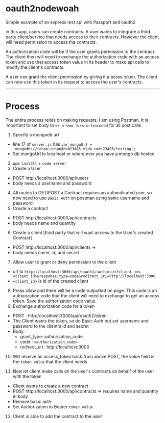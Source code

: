 # oauth2nodewoah
Simple example of an express rest api with Passport and oauth2.

In this app, users can create contracts. A user wants to integrate a third party client/service that needs access to their contracts. However the client will need permission to access the contracts.

An authorization code will be if the user grants permission to the contract. The client then will need to exchange the authorization code with an access token and use that access token value in its header to make api calls to modify the client's contracts.

A user can grant the client permission by giving it a acess token. The client can now use this token in its request to access the user's contracts.

-------------
# Process

The entire process relies on making requests. 
I am using Postman. It is important to set body to `w/ x-www-form-urlencoded` for all post calls

1. Specify a mongodb url
  * line 17 of `server.js` has `var mongoUrl = 'mongodb://rohan:rohan@ds023485.mlab.com:23485/testing';`
  * Set mongoUrl to localhost or where ever you have a mongo db hosted
2. `npm install`  + `node server`
3. Create a User
  * POST http://localhost:3000/api/users 
  * body needs a username and password 
4. All routes to GET/POST a Contract requires an authenticated user, so now need to use `Basic Auth` on postman using same username and password
5. Create a contract
  * POST http://localhost:3000/api/contracts 
  * body needs name and quantity
6. Create a client [third party that will want access to the User's created Contract] 
  * POST http://localhost:3000/api/clients => 
  * body needs name, id, and secret
7. Allow user to grant or deny permission to the client
  * url to `http://localhost:3000/api/oauth2/authorize?client_id=<client_id>&response_type=code&redirect_uri=http://localhost:3000`
  * `<client_id>` is id of the created client
8. Press allow and there will be a code outputted on page. This code is an authorization code that the client will need to exchange to get an access token. Save the authorization code value.
9. Exchange authorization code for a token
  * POST : http://localhost:3000/api/oauth2/token
  * The Client wants the token,  so do Basic Auth but set username and password to the client's id and secret
  * Body: 
      * grant_type: authorization_code
	* code : `<authorization_code>`
	* redirect_uri : http://localhost:3000
10. Will receive an access_token back from above POST, the value field is the `token value` that the client needs 
	
11. Now let client make calls on the user's contracts on behalf of the user with the token
  * Client wants to create a new contract
  * POST http://localhost:3000/api/contracts => requires name and quantity in body
  * Remove basic auth
  * Set Authorization to Bearer `token value`
12. Client is able to add the contract to the user!
  
    
